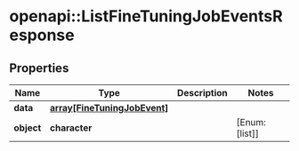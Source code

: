 # openapi::ListFineTuningJobEventsResponse


## Properties
Name | Type | Description | Notes
------------ | ------------- | ------------- | -------------
**data** | [**array[FineTuningJobEvent]**](FineTuningJobEvent.md) |  | 
**object** | **character** |  | [Enum: [list]] 


